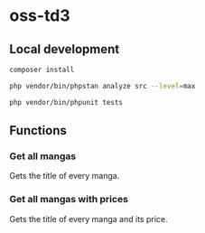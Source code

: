# oss-td3

## Local development

```bash
composer install
```

```bash
php vendor/bin/phpstan analyze src --level=max
```

```bash
php vendor/bin/phpunit tests
```

## Functions

### Get all mangas
Gets the title of every manga.

### Get all mangas with prices
Gets the title of every manga and its price.

